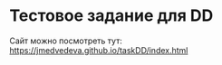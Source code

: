 # Тестовое задание для DD

Сайт можно посмотреть тут: https://jmedvedeva.github.io/taskDD/index.html